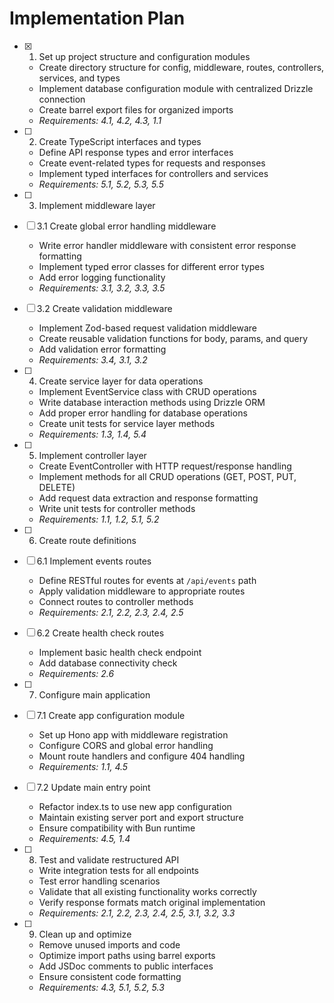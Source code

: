 # Implementation Plan

- [x] 1. Set up project structure and configuration modules
  - Create directory structure for config, middleware, routes, controllers, services, and types
  - Implement database configuration module with centralized Drizzle connection
  - Create barrel export files for organized imports
  - _Requirements: 4.1, 4.2, 4.3, 1.1_

- [ ] 2. Create TypeScript interfaces and types
  - Define API response types and error interfaces
  - Create event-related types for requests and responses
  - Implement typed interfaces for controllers and services
  - _Requirements: 5.1, 5.2, 5.3, 5.5_

- [ ] 3. Implement middleware layer
- [ ] 3.1 Create global error handling middleware
  - Write error handler middleware with consistent error response formatting
  - Implement typed error classes for different error types
  - Add error logging functionality
  - _Requirements: 3.1, 3.2, 3.3, 3.5_

- [ ] 3.2 Create validation middleware
  - Implement Zod-based request validation middleware
  - Create reusable validation functions for body, params, and query
  - Add validation error formatting
  - _Requirements: 3.4, 3.1, 3.2_

- [ ] 4. Create service layer for data operations
  - Implement EventService class with CRUD operations
  - Write database interaction methods using Drizzle ORM
  - Add proper error handling for database operations
  - Create unit tests for service layer methods
  - _Requirements: 1.3, 1.4, 5.4_

- [ ] 5. Implement controller layer
  - Create EventController with HTTP request/response handling
  - Implement methods for all CRUD operations (GET, POST, PUT, DELETE)
  - Add request data extraction and response formatting
  - Write unit tests for controller methods
  - _Requirements: 1.1, 1.2, 5.1, 5.2_

- [ ] 6. Create route definitions
- [ ] 6.1 Implement events routes
  - Define RESTful routes for events at `/api/events` path
  - Apply validation middleware to appropriate routes
  - Connect routes to controller methods
  - _Requirements: 2.1, 2.2, 2.3, 2.4, 2.5_

- [ ] 6.2 Create health check routes
  - Implement basic health check endpoint
  - Add database connectivity check
  - _Requirements: 2.6_

- [ ] 7. Configure main application
- [ ] 7.1 Create app configuration module
  - Set up Hono app with middleware registration
  - Configure CORS and global error handling
  - Mount route handlers and configure 404 handling
  - _Requirements: 1.1, 4.5_

- [ ] 7.2 Update main entry point
  - Refactor index.ts to use new app configuration
  - Maintain existing server port and export structure
  - Ensure compatibility with Bun runtime
  - _Requirements: 4.5, 1.4_

- [ ] 8. Test and validate restructured API
  - Write integration tests for all endpoints
  - Test error handling scenarios
  - Validate that all existing functionality works correctly
  - Verify response formats match original implementation
  - _Requirements: 2.1, 2.2, 2.3, 2.4, 2.5, 3.1, 3.2, 3.3_

- [ ] 9. Clean up and optimize
  - Remove unused imports and code
  - Optimize import paths using barrel exports
  - Add JSDoc comments to public interfaces
  - Ensure consistent code formatting
  - _Requirements: 4.3, 5.1, 5.2, 5.3_